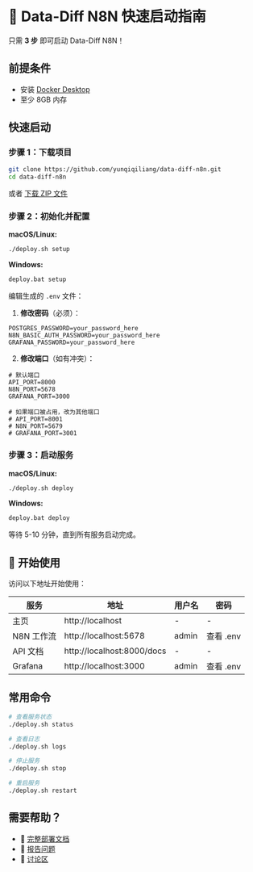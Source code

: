 # 🚀 Data-Diff N8N 快速启动指南

只需 **3 步** 即可启动 Data-Diff N8N！

## 前提条件

- 安装 [Docker Desktop](https://www.docker.com/products/docker-desktop/)
- 至少 8GB 内存

## 快速启动

### 步骤 1：下载项目

```bash
git clone https://github.com/yunqiqiliang/data-diff-n8n.git
cd data-diff-n8n
```

或者 [下载 ZIP 文件](https://github.com/yunqiqiliang/data-diff-n8n/archive/refs/heads/master.zip)

### 步骤 2：初始化并配置

**macOS/Linux:**
```bash
./deploy.sh setup
```

**Windows:**
```cmd
deploy.bat setup
```

编辑生成的 `.env` 文件：

1. **修改密码**（必须）：
```env
POSTGRES_PASSWORD=your_password_here
N8N_BASIC_AUTH_PASSWORD=your_password_here
GRAFANA_PASSWORD=your_password_here
```

2. **修改端口**（如有冲突）：
```env
# 默认端口
API_PORT=8000
N8N_PORT=5678
GRAFANA_PORT=3000

# 如果端口被占用，改为其他端口
# API_PORT=8001
# N8N_PORT=5679
# GRAFANA_PORT=3001
```

### 步骤 3：启动服务

**macOS/Linux:**
```bash
./deploy.sh deploy
```

**Windows:**
```cmd
deploy.bat deploy
```

等待 5-10 分钟，直到所有服务启动完成。

## 🎉 开始使用

访问以下地址开始使用：

| 服务 | 地址 | 用户名 | 密码 |
|------|------|--------|------|
| 主页 | http://localhost | - | - |
| N8N 工作流 | http://localhost:5678 | admin | 查看 .env |
| API 文档 | http://localhost:8000/docs | - | - |
| Grafana | http://localhost:3000 | admin | 查看 .env |

## 常用命令

```bash
# 查看服务状态
./deploy.sh status

# 查看日志
./deploy.sh logs

# 停止服务
./deploy.sh stop

# 重启服务
./deploy.sh restart
```

## 需要帮助？

- 📖 [完整部署文档](docs/PRODUCTION_DEPLOYMENT.md)
- 🐛 [报告问题](https://github.com/yunqiqiliang/data-diff-n8n/issues)
- 💬 [讨论区](https://github.com/yunqiqiliang/data-diff-n8n/discussions)